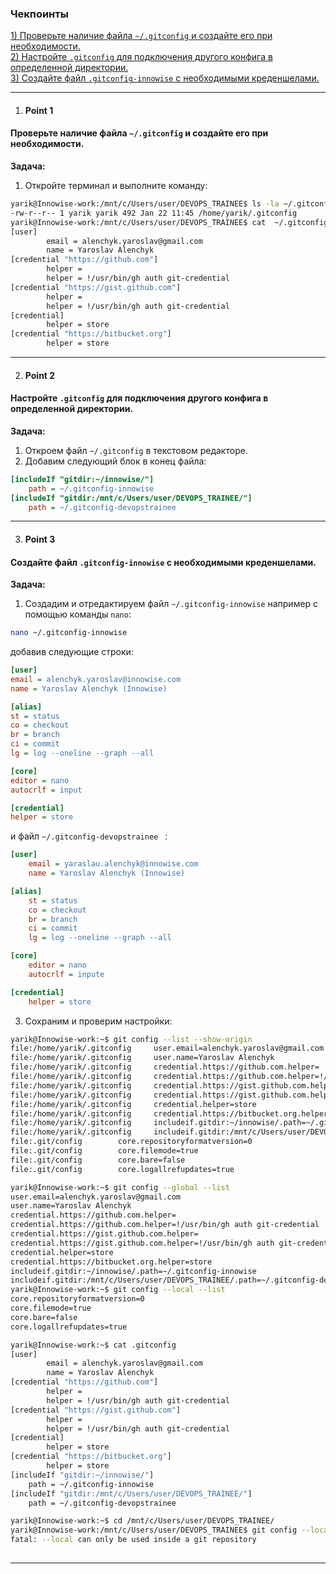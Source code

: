 ### Чекпоинты

[1) Проверьте наличие файла `~/.gitconfig` и создайте его при необходимости.](#Point-1)  
[2) Настройте `.gitconfig` для подключения другого конфига в определенной директории.](#Point-2)  
[3) Создайте файл `.gitconfig-innowise` с необходимыми креденшелами.](#Point-3)  

---

1. #### Point 1  
#### Проверьте наличие файла `~/.gitconfig` и создайте его при необходимости.  
   **Задача:**  
   1. Откройте терминал и выполните команду: 
```bash 
yarik@Innowise-work:/mnt/c/Users/user/DEVOPS_TRAINEE$ ls -la ~/.gitconfig
-rw-r--r-- 1 yarik yarik 492 Jan 22 11:45 /home/yarik/.gitconfig
yarik@Innowise-work:/mnt/c/Users/user/DEVOPS_TRAINEE$ cat  ~/.gitconfig
[user]
        email = alenchyk.yaroslav@gmail.com
        name = Yaroslav Alenchyk
[credential "https://github.com"]
        helper = 
        helper = !/usr/bin/gh auth git-credential
[credential "https://gist.github.com"]
        helper = 
        helper = !/usr/bin/gh auth git-credential
[credential]
        helper = store
[credential "https://bitbucket.org"]
        helper = store
```
---

2. #### Point 2  
#### Настройте `.gitconfig` для подключения другого конфига в определенной директории.  
   **Задача:**  
   1. Откроем файл `~/.gitconfig` в текстовом редакторе.  
   2. Добавим следующий блок в конец файла:  
```ini
[includeIf "gitdir:~/innowise/"]
    path = ~/.gitconfig-innowise
[includeIf "gitdir:/mnt/c/Users/user/DEVOPS_TRAINEE/"]
    path = ~/.gitconfig-devopstrainee 
``` 

---

3. #### Point 3  
#### Создайте файл `.gitconfig-innowise` с необходимыми креденшелами.  
   **Задача:**  
   1. Создадим и отредактируем файл `~/.gitconfig-innowise` например с помощью команды `nano`:  
```bash
nano ~/.gitconfig-innowise
```  
добавив следующие строки:  
```ini 
[user]
email = alenchyk.yaroslav@innowise.com
name = Yaroslav Alenchyk (Innowise)

[alias]
st = status
co = checkout
br = branch
ci = commit
lg = log --oneline --graph --all

[core]
editor = nano
autocrlf = input

[credential]
helper = store
```
и файл `~/.gitconfig-devopstrainee ` :
```ini
[user]
    email = yaraslau.alenchyk@innowise.com
    name = Yaroslav Alenchyk (Innowise)

[alias]
    st = status
    co = checkout
    br = branch
    ci = commit
    lg = log --oneline --graph --all

[core]
    editor = nano
    autocrlf = inpute

[credential]
    helper = store
```

   3. Сохраним и проверим настройки:
```bash
yarik@Innowise-work:~$ git config --list --show-origin
file:/home/yarik/.gitconfig     user.email=alenchyk.yaroslav@gmail.com
file:/home/yarik/.gitconfig     user.name=Yaroslav Alenchyk
file:/home/yarik/.gitconfig     credential.https://github.com.helper=
file:/home/yarik/.gitconfig     credential.https://github.com.helper=!/usr/bin/gh auth git-credential
file:/home/yarik/.gitconfig     credential.https://gist.github.com.helper=
file:/home/yarik/.gitconfig     credential.https://gist.github.com.helper=!/usr/bin/gh auth git-credential
file:/home/yarik/.gitconfig     credential.helper=store
file:/home/yarik/.gitconfig     credential.https://bitbucket.org.helper=store
file:/home/yarik/.gitconfig     includeif.gitdir:~/innowise/.path=~/.gitconfig-innowise
file:/home/yarik/.gitconfig     includeif.gitdir:/mnt/c/Users/user/DEVOPS_TRAINEE/.path=~/.gitconfig-devopstrainee
file:.git/config        core.repositoryformatversion=0
file:.git/config        core.filemode=true
file:.git/config        core.bare=false
file:.git/config        core.logallrefupdates=true

yarik@Innowise-work:~$ git config --global --list
user.email=alenchyk.yaroslav@gmail.com
user.name=Yaroslav Alenchyk
credential.https://github.com.helper=
credential.https://github.com.helper=!/usr/bin/gh auth git-credential
credential.https://gist.github.com.helper=
credential.https://gist.github.com.helper=!/usr/bin/gh auth git-credential
credential.helper=store
credential.https://bitbucket.org.helper=store
includeif.gitdir:~/innowise/.path=~/.gitconfig-innowise
includeif.gitdir:/mnt/c/Users/user/DEVOPS_TRAINEE/.path=~/.gitconfig-devopstrainee
yarik@Innowise-work:~$ git config --local --list
core.repositoryformatversion=0
core.filemode=true
core.bare=false
core.logallrefupdates=true

yarik@Innowise-work:~$ cat .gitconfig
[user]
        email = alenchyk.yaroslav@gmail.com
        name = Yaroslav Alenchyk
[credential "https://github.com"]
        helper = 
        helper = !/usr/bin/gh auth git-credential
[credential "https://gist.github.com"]
        helper = 
        helper = !/usr/bin/gh auth git-credential
[credential]
        helper = store
[credential "https://bitbucket.org"]
        helper = store
[includeIf "gitdir:~/innowise/"]
    path = ~/.gitconfig-innowise
[includeIf "gitdir:/mnt/c/Users/user/DEVOPS_TRAINEE/"]
    path = ~/.gitconfig-devopstrainee

yarik@Innowise-work:~$ cd /mnt/c/Users/user/DEVOPS_TRAINEE/
yarik@Innowise-work:/mnt/c/Users/user/DEVOPS_TRAINEE$ git config --local --list
fatal: --local can only be used inside a git repository
    
```

---


    


